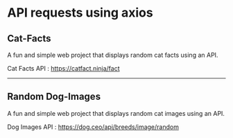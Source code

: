# API requests using axios

## Cat-Facts
A fun and simple web project that displays random cat facts using an API.

Cat Facts API : https://catfact.ninja/fact

_____________________________________

## Random Dog-Images
A fun and simple web project that displays random cat images using an API.

Dog Images API : https://dog.ceo/api/breeds/image/random
